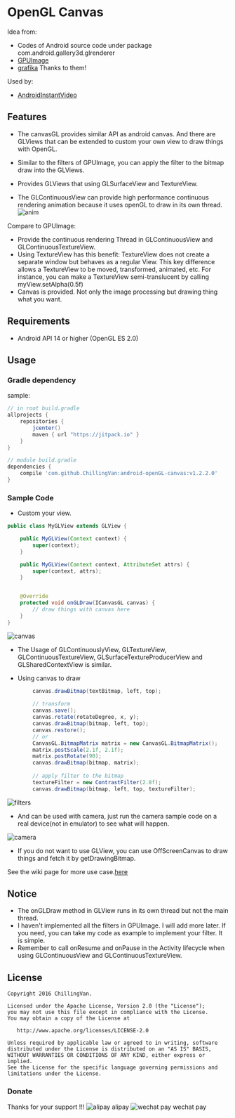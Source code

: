 # OpenGL Canvas


Idea from: 
* Codes of Android source code under package com.android.gallery3d.glrenderer
* [GPUImage](https://github.com/CyberAgent/android-gpuimage)
* [grafika](https://github.com/google/grafika)
Thanks to them!

Used by:
* [AndroidInstantVideo](https://github.com/ChillingVan/AndroidInstantVideo)

## Features
* The canvasGL provides similar API as android canvas. And there are GLViews that can be extended to custom your own view to draw things with OpenGL.
* Similar to the filters of GPUImage, you can apply the filter to the bitmap draw into the GLViews. 
* Provides GLViews that using GLSurfaceView and TextureView. 

* The GLContinuousView can provide high performance continuous rendering animation because it uses openGL to draw in its own thread.
![anim](https://github.com/ChillingVan/android-openGL-canvas/raw/master/screenshots/anim-activity-example.png)

Compare to GPUImage:
* Provide the continuous rendering Thread in GLContinuousView and GLContinuousTextureView.
* Using TextureView has this benefit:
    TextureView does not create a separate window but behaves as a regular View. This key difference allows a TextureView to be moved, transformed, animated, etc. For instance, you can make a TextureView semi-translucent by calling myView.setAlpha(0.5f)
* Canvas is provided. Not only the image processing but drawing thing what you want.

## Requirements
* Android API 14 or higher (OpenGL ES 2.0)

## Usage

### Gradle dependency

sample:
```groovy
// in root build.gradle
allprojects {
    repositories {
        jcenter()
        maven { url "https://jitpack.io" }
    }
}

// module build.gradle
dependencies {
    compile 'com.github.ChillingVan:android-openGL-canvas:v1.2.2.0'
}
```

### Sample Code

* Custom your view.
```java
public class MyGLView extends GLView {

    public MyGLView(Context context) {
        super(context);
    }

    public MyGLView(Context context, AttributeSet attrs) {
        super(context, attrs);
    }


    @Override
    protected void onGLDraw(ICanvasGL canvas) {
        // draw things with canvas here
    }
}
```


![canvas](https://github.com/ChillingVan/android-openGL-canvas/raw/master/screenshots/canvas-example-v1.png)

* The Usage of GLContinuouslyView, GLTextureView, GLContinuousTextureView, GLSurfaceTextureProducerView and GLSharedContextView is similar.


* Using canvas to draw
```java
        canvas.drawBitmap(textBitmap, left, top);
        
        // transform
        canvas.save();
        canvas.rotate(rotateDegree, x, y);
        canvas.drawBitmap(bitmap, left, top);
        canvas.restore();
        // or
        CanvasGL.BitmapMatrix matrix = new CanvasGL.BitmapMatrix();
        matrix.postScale(2.1f, 2.1f);
        matrix.postRotate(90);
        canvas.drawBitmap(bitmap, matrix);
        
        // apply filter to the bitmap
        textureFilter = new ContrastFilter(2.8f);
        canvas.drawBitmap(bitmap, left, top, textureFilter);
```

![filters](https://github.com/ChillingVan/android-openGL-canvas/raw/master/screenshots/filter_example-v1.png)


* And can be used with camera, just run the camera sample code on a real device(not in emulator) to see what will happen.

![camera](https://github.com/ChillingVan/android-openGL-canvas/raw/master/screenshots/camera-example-v1.jpg)


* If you do not want to use GLView, you can use OffScreenCanvas to draw things and fetch it by getDrawingBitmap.

See the wiki page for more use case.[here](https://github.com/ChillingVan/android-openGL-canvas/wiki)

## Notice
* The onGLDraw method in GLView runs in its own thread but not the main thread. 
* I haven't implemented all the filters in GPUImage. I will add more later. If you need, you can take my code as example to implement your filter. It is simple.
* Remember to call onResume and onPause in the Activity lifecycle when using GLContinuousView and GLContinuousTextureView.

## License
    Copyright 2016 ChillingVan.

    Licensed under the Apache License, Version 2.0 (the "License");
    you may not use this file except in compliance with the License.
    You may obtain a copy of the License at

       http://www.apache.org/licenses/LICENSE-2.0

    Unless required by applicable law or agreed to in writing, software
    distributed under the License is distributed on an "AS IS" BASIS,
    WITHOUT WARRANTIES OR CONDITIONS OF ANY KIND, either express or implied.
    See the License for the specific language governing permissions and
    limitations under the License.

### Donate
Thanks for your support !!!
![alipay](http://upload-images.jianshu.io/upload_images/3587192-1cc20071ce4a042a.jpg?imageMogr2/auto-orient/strip%7CimageView2/2/w/1240)
alipay
![wechat pay](http://upload-images.jianshu.io/upload_images/3587192-3289f8237d98b2c4.png?imageMogr2/auto-orient/strip%7CimageView2/2/w/1240)
wechat pay

